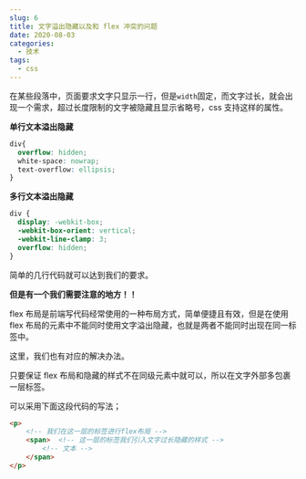 ```yaml
---
slug: 6
title: 文字溢出隐藏以及和 flex 冲突的问题
date: 2020-08-03
categories: 
  - 技术
tags: 
  - css
---
```





在某些段落中，页面要求文字只显示一行，但是`width`固定，而文字过长，就会出现一个需求，超过长度限制的文字被隐藏且显示省略号，css 支持这样的属性。

**单行文本溢出隐藏**

````css
div{
  overflow: hidden;
  white-space: nowrap;
  text-overflow: ellipsis;
}
````

**多行文本溢出隐藏**

```css
div {
  display: -webkit-box;
  -webkit-box-orient: vertical;
  -webkit-line-clamp: 3;
  overflow: hidden;
}
```

简单的几行代码就可以达到我们的要求。

**但是有一个我们需要注意的地方！！**

flex 布局是前端写代码经常使用的一种布局方式，简单便捷且有效，但是在使用 flex 布局的元素中不能同时使用文字溢出隐藏，也就是两者不能同时出现在同一标签中。

这里，我们也有对应的解决办法。

只要保证 flex 布局和隐藏的样式不在同级元素中就可以，所以在文字外部多包裹一层标签。

可以采用下面这段代码的写法；

````html
<p>   
    <!-- 我们在这一层的标签进行flex布局 -->
    <span>  <!-- 这一层的标签我们引入文字过长隐藏的样式 -->
        <!-- 文本 -->
    </span>
</p>
````